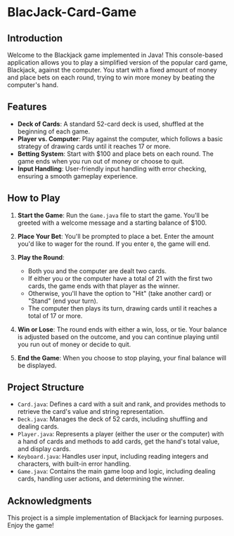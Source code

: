 # BlacJack-Card-Game

## Introduction

Welcome to the Blackjack game implemented in Java! This console-based application allows you to play a simplified version of the popular card game, Blackjack, against the computer. You start with a fixed amount of money and place bets on each round, trying to win more money by beating the computer's hand.

## Features

- **Deck of Cards**: A standard 52-card deck is used, shuffled at the beginning of each game.
- **Player vs. Computer**: Play against the computer, which follows a basic strategy of drawing cards until it reaches 17 or more.
- **Betting System**: Start with $100 and place bets on each round. The game ends when you run out of money or choose to quit.
- **Input Handling**: User-friendly input handling with error checking, ensuring a smooth gameplay experience.

## How to Play

1. **Start the Game**: Run the `Game.java` file to start the game. You'll be greeted with a welcome message and a starting balance of $100.

2. **Place Your Bet**: You'll be prompted to place a bet. Enter the amount you'd like to wager for the round. If you enter `0`, the game will end.

3. **Play the Round**:
   - Both you and the computer are dealt two cards.
   - If either you or the computer have a total of 21 with the first two cards, the game ends with that player as the winner.
   - Otherwise, you'll have the option to "Hit" (take another card) or "Stand" (end your turn).
   - The computer then plays its turn, drawing cards until it reaches a total of 17 or more.

4. **Win or Lose**: The round ends with either a win, loss, or tie. Your balance is adjusted based on the outcome, and you can continue playing until you run out of money or decide to quit.

5. **End the Game**: When you choose to stop playing, your final balance will be displayed.

## Project Structure

- `Card.java`: Defines a card with a suit and rank, and provides methods to retrieve the card's value and string representation.
- `Deck.java`: Manages the deck of 52 cards, including shuffling and dealing cards.
- `Player.java`: Represents a player (either the user or the computer) with a hand of cards and methods to add cards, get the hand's total value, and display cards.
- `Keyboard.java`: Handles user input, including reading integers and characters, with built-in error handling.
- `Game.java`: Contains the main game loop and logic, including dealing cards, handling user actions, and determining the winner.

## Acknowledgments

This project is a simple implementation of Blackjack for learning purposes. Enjoy the game!

